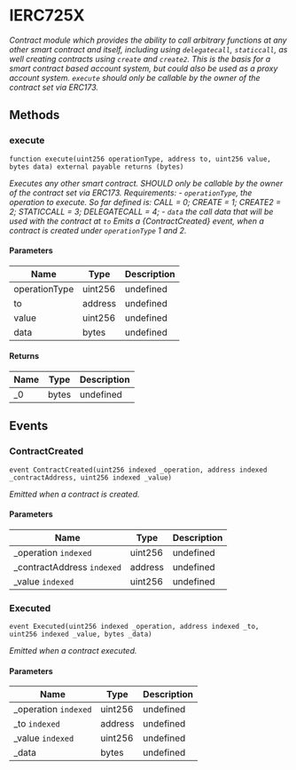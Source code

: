 # IERC725X







*Contract module which provides the ability to call arbitrary functions at any other smart contract and itself, including using `delegatecall`, `staticcall`, as well creating contracts using `create` and `create2`. This is the basis for a smart contract based account system, but could also be used as a proxy account system. `execute` should only be callable by the owner of the contract set via ERC173.*

## Methods

### execute

```solidity
function execute(uint256 operationType, address to, uint256 value, bytes data) external payable returns (bytes)
```



*Executes any other smart contract. SHOULD only be callable by the owner of the contract set via ERC173. Requirements: - `operationType`, the operation to execute. So far defined is:     CALL = 0;     CREATE = 1;     CREATE2 = 2;     STATICCALL = 3;     DELEGATECALL = 4; - `data` the call data that will be used with the contract at `to` Emits a {ContractCreated} event, when a contract is created under `operationType` 1 and 2.*

#### Parameters

| Name | Type | Description |
|---|---|---|
| operationType | uint256 | undefined
| to | address | undefined
| value | uint256 | undefined
| data | bytes | undefined

#### Returns

| Name | Type | Description |
|---|---|---|
| _0 | bytes | undefined



## Events

### ContractCreated

```solidity
event ContractCreated(uint256 indexed _operation, address indexed _contractAddress, uint256 indexed _value)
```



*Emitted when a contract is created.*

#### Parameters

| Name | Type | Description |
|---|---|---|
| _operation `indexed` | uint256 | undefined |
| _contractAddress `indexed` | address | undefined |
| _value `indexed` | uint256 | undefined |

### Executed

```solidity
event Executed(uint256 indexed _operation, address indexed _to, uint256 indexed _value, bytes _data)
```



*Emitted when a contract executed.*

#### Parameters

| Name | Type | Description |
|---|---|---|
| _operation `indexed` | uint256 | undefined |
| _to `indexed` | address | undefined |
| _value `indexed` | uint256 | undefined |
| _data  | bytes | undefined |



